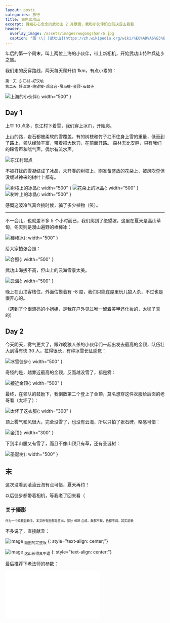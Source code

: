 ```yaml
---
layout: posts
categories: 旅行
title: 白色武功山
excerpt: 得知心心念念的武功山 2 月飘雪，我和小伙伴们立刻决定去看看
header:
  overlay_image: /assets/images/wugongshan/6.jpg
  caption: "图 \\| [武功山](https://zh.wikipedia.org/wiki/%E6%AD%A6%E5%8A%9F%E5%B1%B1)"
---
```


年后的第一个周末，叫上两位上海的小伙伴，带上新相机，开始武功山特种兵徒步之旅。

我们走的反穿路线，两天每天爬升约 1km，有点小累的：

```text
第一天 东江村-好汉坡
第二天 好汉坡-绝望坡-观音宕-吊马桩-金顶-石鼓寺
```

![上海的小伙伴](/assets/images/wugongshan/1000160.jpg){: width="500" }

## Day 1

上午 10 点多，东江村下着雪，我们穿上冰爪，开始爬。

上山的路，岩石都被柔软的雪覆盖，有的树枝和竹子扛不住身上雪的重量，低垂到了路上，领队经验丰富，带着把大砍刀，在前面开路。
森林无比安静，只有我们的踩雪声和喘气声，偶尔有流水声。

![东江村起点](/assets/images/wugongshan/1000168.jpg)

不被打扰的雪凝结成了冰晶，未开春的树枝上、刚准备盛放的花朵上、被风吹歪但没缓过神来的树叶上都有。

![树枝上的冰晶](/assets/images/wugongshan/1000175.jpg){: width="500" }
![花朵上的冰晶](/assets/images/wugongshan/1000359.jpg){: width="500" }
![树叶上的冰晶](/assets/images/wugongshan/1000363.jpg){: width="500" }

感慨这波冷气真会挑时候，骗了多少植物（笑）。

<hr/>

不一会儿，也就差不多 5 个小时而已，我们爬到了绝望坡，这里在夏天是高山草甸，冬天则是漫山遍野的棒棒冰：

![棒棒冰](/assets/images/wugongshan/1000221.jpg){: width="500" }

给大家拍张合照：

![合照](/assets/images/wugongshan/1000297.jpg){: width="500" }

武功山海拔不高，但山上的云海雪景太美。

![云海](/assets/images/wugongshan/4.jpg){: width="500" }

晚上在山顶客栈住，外面估摸着有 -8 度，我们只能在屋里玩儿狼人杀，不过也是很开心的。

（遇到了个很漂亮的小姐姐，是我在户外见过唯一留着美甲还化妆的，太猛了真的）

## Day 2

今天阴天，雾气更大了，跟昨晚狼人杀的小伙伴们一起出发去最高的金顶，队伍壮大到得有快 30 人，拉得很长，有种冰雪长征感觉：

![冰雪徒步](/assets/images/wugongshan/1000247.jpg){: width="500" }

奇怪的是，越靠近最高的金顶，反而越没雪了，都是雾：

![接近金顶](/assets/images/wugongshan/1.jpg){: width="500" }

最终，在领队的鼓励下，我倒数第二个登上了金顶，莫名想穿这件衣服给后面的老哥看（太坏了）：

![太坏了这衣服](/assets/images/wugongshan/IMG_3157.jpg){: width="300" }

顶上雾气和风很大，完全没雪了，也没有云海，所以只拍了张石碑，略感可惜：

![金顶](/assets/images/wugongshan/3.jpg){: width="300" }

下到半山腰又有雪了，而且不像山顶只有草，还有圣诞树：

![圣诞树](/assets/images/wugongshan/1000351.jpg){: width="500" }

## 末

这次没看到滚滚云海有点可惜，夏天再约！

以后徒步都带着相机，等我老了回来看（

### 关于摄影

<sup><sub>作为一个原教旨新手，本文所有图都是直出，部分 HDR 合成，裁都不裁，色都不调，其实是懒</sub></sup>

不多说了，直接献丑：

![image](/assets/images/wugongshan/6.jpg)
<sub>题图的完整版</sub>
{: style="text-align: center;"}

![image](/assets/images/wugongshan/1000308.jpg)
<sub>这山长得真牛逼</sub>
{: style="text-align: center;"}

最后推荐下老法师的参数：

<div class="responsive-video-container">
    <iframe src="//player.bilibili.com/player.html?bvid=BV1ev411z7PG&as_wide=0&high_quality=1&autoplay=0" framespacing="0" scrolling="no" frameborder="0" sandbox="allow-top-navigation allow-same-origin allow-forms allow-scripts"> </iframe>
</div>
